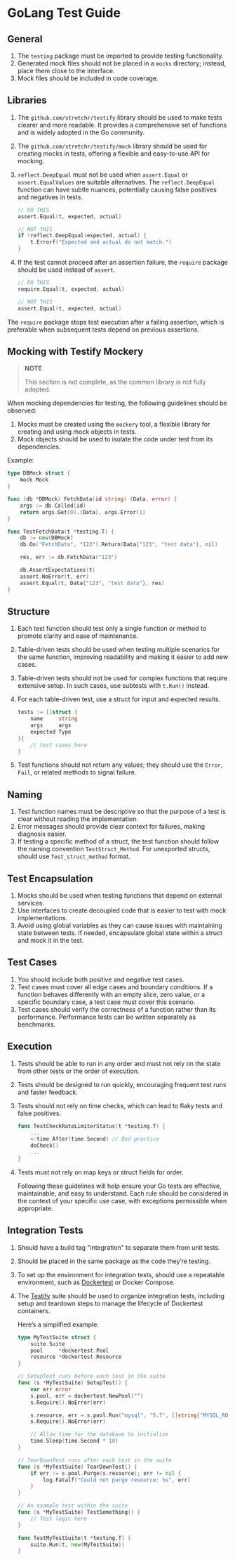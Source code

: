 # GoLang Test Guide


## General

1. The `testing` package must be imported to provide testing functionality.
2. Generated mock files should not be placed in a `mocks` directory; instead, place them close to the interface.
3. Mock files should be included in code coverage.


## Libraries

1. The `github.com/stretchr/testify` library should be used to make tests clearer and more readable. It provides a comprehensive set of functions and is widely adopted in the Go community.
2. The `github.com/stretchr/testify/mock` library should be used for creating mocks in tests, offering a flexible and easy-to-use API for mocking.
3. `reflect.DeepEqual` must not be used when `assert.Equal` or `assert.EqualValues` are suitable alternatives. The `reflect.DeepEqual` function can have subtle nuances, potentially causing false positives and negatives in tests.

   ```go
   // DO THIS
   assert.Equal(t, expected, actual)
   
   // NOT THIS
   if !reflect.DeepEqual(expected, actual) {
       t.Errorf("Expected and actual do not match.")
   }
   ```

4. If the test cannot proceed after an assertion failure, the `require` package should be used instead of `assert`.

   ```go
   // DO THIS
   require.Equal(t, expected, actual)
   
   // NOT THIS
   assert.Equal(t, expected, actual)
   ```

The `require` package stops test execution after a failing assertion, which is preferable when subsequent tests depend on previous assertions.


## Mocking with Testify Mockery

>**NOTE**
> 
> This section is not complete, as the common library is not fully adopted.

When mocking dependencies for testing, the following guidelines should be observed:

1. Mocks must be created using the `mockery` tool, a flexible library for creating and using mock objects in tests.
2. Mock objects should be used to isolate the code under test from its dependencies.

Example:

```go
type DBMock struct {
    mock.Mock
}

func (db *DBMock) FetchData(id string) (Data, error) {
    args := db.Called(id)
    return args.Get(0).(Data), args.Error(1)
}

func TestFetchData(t *testing.T) {
    db := new(DBMock)
    db.On("FetchData", "123").Return(Data{"123", "test data"}, nil)

    res, err := db.FetchData("123")

    db.AssertExpectations(t)
    assert.NoError(t, err)
    assert.Equal(t, Data{"123", "test data"}, res)
}
```


## Structure

1. Each test function should test only a single function or method to promote clarity and ease of maintenance.
2. Table-driven tests should be used when testing multiple scenarios for the same function, improving readability and making it easier to add new cases.
3. Table-driven tests should not be used for complex functions that require extensive setup. In such cases, use subtests with `t.Run()` instead.
4. For each table-driven test, use a struct for input and expected results.

   ```go
   tests := []struct {
       name     string
       args     args
       expected Type
   }{
       // test cases here
   }
   ```

5. Test functions should not return any values; they should use the `Error`, `Fail`, or related methods to signal failure.


## Naming

1. Test function names must be descriptive so that the purpose of a test is clear without reading the implementation.
2. Error messages should provide clear context for failures, making diagnosis easier.
3. If testing a specific method of a struct, the test function should follow the naming convention `TestStruct_Method`. For unexported structs, should use `Test_struct_method` format.


## Test Encapsulation

1. Mocks should be used when testing functions that depend on external services.
2. Use interfaces to create decoupled code that is easier to test with mock implementations.
3. Avoid using global variables as they can cause issues with maintaining state between tests. If needed, encapsulate global state within a struct and mock it in the test.

## Test Cases

1. You should include both positive and negative test cases.
2. Test cases must cover all edge cases and boundary conditions. If a function behaves differently with an empty slice, zero value, or a specific boundary case, a test case must cover this scenario.
3. Test cases should verify the correctness of a function rather than its performance. Performance tests can be written separately as benchmarks.


## Execution

1. Tests should be able to run in any order and must not rely on the state from other tests or the order of execution.
2. Tests should be designed to run quickly, encouraging frequent test runs and faster feedback.
3. Tests should not rely on time checks, which can lead to flaky tests and false positives.

      ```go
      func TestCheckRateLimiterStatus(t *testing.T) {
          ...
          <-time.After(time.Second) // Bad practice
          doCheck()
          ...
      }
      ```
   
4. Tests must not rely on map keys or struct fields for order.

   Following these guidelines will help ensure your Go tests are effective, maintainable, and easy to understand. Each rule should be considered in the context of your specific use case, with exceptions permissible when appropriate.


## Integration Tests

1. Should have a build tag "integration" to separate them from unit tests.
2. Should be placed in the same package as the code they’re testing.
3. To set up the environment for integration tests, should use a repeatable environment, such as [Dockertest](https://github.com/ory/dockertest) or Docker Compose.
4. The [Testify](https://github.com/stretchr/testify) suite should be used to organize integration tests, including setup and teardown steps to manage the lifecycle of Dockertest containers.

   Here’s a simplified example:

   ```go
   type MyTestSuite struct {
       suite.Suite
       pool     *dockertest.Pool
       resource *dockertest.Resource
   }

   // SetupTest runs before each test in the suite
   func (s *MyTestSuite) SetupTest() {
       var err error
       s.pool, err = dockertest.NewPool("")
       s.Require().NoError(err)

       s.resource, err = s.pool.Run("mysql", "5.7", []string{"MYSQL_ROOT_PASSWORD=secret"})
       s.Require().NoError(err)

       // Allow time for the database to initialize
       time.Sleep(time.Second * 10)
   }

   // TearDownTest runs after each test in the suite
   func (s *MyTestSuite) TearDownTest() {
       if err := s.pool.Purge(s.resource); err != nil {
           log.Fatalf("Could not purge resource: %s", err)
       }
   }

   // An example test within the suite
   func (s *MyTestSuite) TestSomething() {
       // Test logic here
   }

   func TestMyTestSuite(t *testing.T) {
       suite.Run(t, new(MyTestSuite))
   }
   ```
